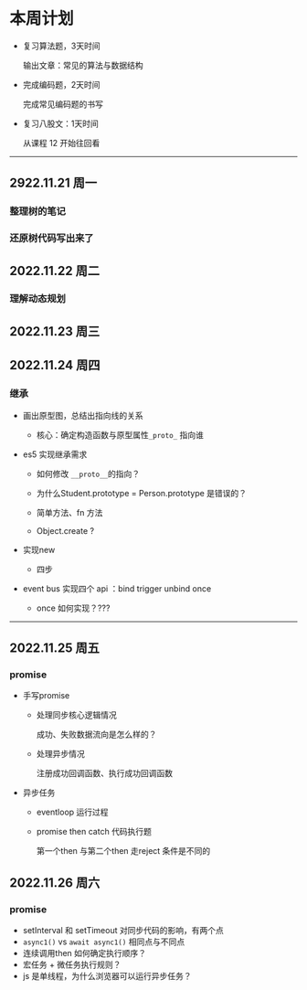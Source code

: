 # 本周计划

- 复习算法题，3天时间

  输出文章：常见的算法与数据结构

- 完成编码题，2天时间

  完成常见编码题的书写

- 复习八股文：1天时间

  从课程 12 开始往回看

---

## 2922.11.21 周一

### 整理树的笔记

### 还原树代码写出来了

## 2022.11.22 周二

### 理解动态规划

## 2022.11.23 周三

## 2022.11.24 周四

### 继承

- 画出原型图，总结出指向线的关系

  - 核心：确定构造函数与原型属性`_proto_` 指向谁

- es5 实现继承需求

  - 如何修改 `__proto__`的指向？
  - 为什么Student.prototype = Person.prototype 是错误的？

  - 简单方法、fn 方法
  - Object.create ?

- 实现new 
  - 四步
- event bus 实现四个 api ：bind trigger unbind once
  - once 如何实现？???

---

## 2022.11.25 周五

### promise 

- 手写promise

  - 处理同步核心逻辑情况

    成功、失败数据流向是怎么样的？

  - 处理异步情况

    注册成功回调函数、执行成功回调函数

- 异步任务

  - eventloop 运行过程
  
  - promise then  catch 代码执行题
  
    第一个then 与第二个then 走reject 条件是不同的

## 2022.11.26 周六

### promise

- setInterval 和 setTimeout   对同步代码的影响，有两个点
- `async1()` vs `await async1()` 相同点与不同点
- 连续调用then 如何确定执行顺序？
- 宏任务 + 微任务执行规则？
- js 是单线程，为什么浏览器可以运行异步任务？





